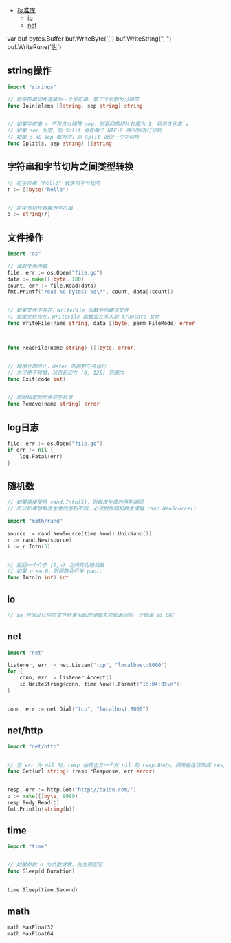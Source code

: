 - [标准库](#标准库)
	- [io](#io)
	- [net](#net)

var buf bytes.Buffer
buf.WriteByte('[')
buf.WriteString(", ")
buf.WriteRune('世')
## string操作
```go
import "strings"

// 将字符串切片连接为一个字符串，第二个参数为分隔符
func Join(elems []string, sep string) string


// 如果字符串 s 不包含分隔符 sep，则返回的切片长度为 1，只包含元素 s
// 如果 sep 为空，则 Split 会在每个 UTF-8 序列后进行分割
// 如果 s 和 sep 都为空，则 Split 返回一个空切片
func Split(s, sep string) []string
```
## 字符串和字节切片之间类型转换
```go
// 将字符串 "hello" 转换为字节切片
r := []byte("hello")


// 将字节切片转换为字符串
b := string(r)
```
## 文件操作
```go
import "os"

// 读取文件内容
file, err := os.Open("file.go")
data := make([]byte, 100)
count, err := file.Read(data)
fmt.Printf("read %d bytes: %q\n", count, data[:count])


// 如果文件不存在，WriteFile 函数会创建该文件
// 如果文件存在，WriteFile 函数会在写入前 truncate 文件
func WriteFile(name string, data []byte, perm FileMode) error



func ReadFile(name string) ([]byte, error)


// 程序立即终止，defer 的函数不会运行
// 为了便于移植，状态码应在 [0, 125] 范围内
func Exit(code int)


// 删除指定的文件或空目录
func Remove(name string) error
```
## log日志
```go
file, err := os.Open("file.go")
if err != nil {
	log.Fatal(err)
}
```
## 随机数
```go
// 如果直接使用 rand.Intn(5)，则每次生成的序列相同
// 所以如果想每次生成的序列不同，必须提供随机数生成器 rand.NewSource()

import "math/rand"

source := rand.NewSource(time.Now().UnixNano())
r := rand.New(source)
i := r.Intn(5)


// 返回一个介于 [0,n) 之间的伪随机数
// 如果 n <= 0，则函数会引发 panic
func Intn(n int) int
```
## io
```go
// io 包保证任何由文件结束引起的读取失败都返回同一个错误 io.EOF
```
## net
```go
import "net"

listener, err := net.Listen("tcp", "localhost:8000")
for {
	conn, err := listener.Accept()
	io.WriteString(conn, time.Now().Format("15:04:05\n"))
}


conn, err := net.Dial("tcp", "localhost:8000")
```
## net/http
```go
import "net/http"


// 当 err 为 nil 时，resp 始终包含一个非 nil 的 resp.Body。调用者在读取完 resp.Body 后应将其关闭
func Get(url string) (resp *Response, err error)


resp, err := http.Get("http://baidu.com/")
b := make([]byte, 9999)
resp.Body.Read(b)
fmt.Println(string(b))
```
## time
```go
import "time"


// 如果参数 d 为负数或零，则立即返回
func Sleep(d Duration)


time.Sleep(time.Second)
```
## math
```go
math.MaxFloat32
math.MaxFloat64
```